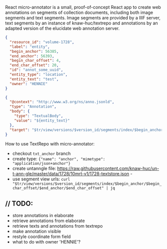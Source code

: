 React micro-annotator is a small, proof-of-concept React app to create web annotations on segments of collection
documents, including both image segments and text segments. Image segments are provided by a IIIF server, text segments
by an instance of knaw-huc/textrepo and annotations by an adapted version of the elucidate web annotation server.

```json
{
  "resource_id": "volume-1728",
  "label": "entity",
  "begin_anchor": 56385,
  "end_anchor": 56393,
  "begin_char_offset": 4,
  "end_char_offset": 20,
  "id": "annot_some_uuid",
  "entity_type": "location",
  "entity_text": "test",
  "owner": "HENNIE"
}
```

```json
{
  "@context": "http://www.w3.org/ns/anno.jsonld",
  "type": "Annotation",
  "body": {
    "type": "TextualBody",
    "value": "${entity_text}"
  },
  "target": "$tr/view/versions/$version_id/segments/index/$begin_anchor/$begin_char_offset/$end_anchor/$end_char_offset"
}
```

How to use TextRepo with micro-annotator:
- checkout `txt_anchor` branch
- create type: `{"name": "anchor", "mimetype": "application/json+anchor"}`
- create untanngle file: https://raw.githubusercontent.com/knaw-huc/un-t-ann-gle/master/data/1728/10mrt-v1/1728-textstore.json  -
- use segment view urls: `curl "$tr/view/versions/$version_id/segments/index/$begin_anchor/$begin_char_offset/$end_anchor/$end_char_offset" | jq`

## // TODO:

- store annotations in elaborate
- retrieve annotations from elaborate
- retrieve texts and annotations from textrepo
- make annotation visible
- restyle coordinate form field
- what to do with owner 'HENNIE'?

